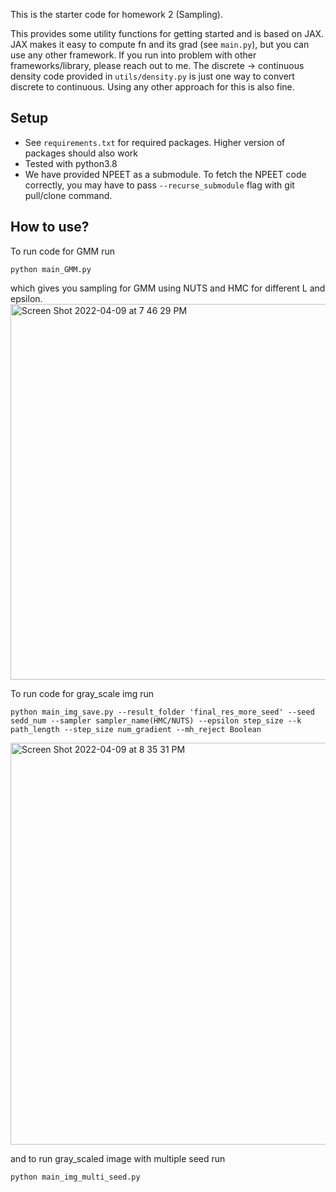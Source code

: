This is the starter code for homework 2 (Sampling). 

This provides some utility functions for getting started and is based on JAX. 
JAX makes it easy to compute fn and its grad (see `main.py`), but you can use any other framework.
If you run into problem with other frameworks/library, please reach out to me. 
The discrete -> continuous density code provided in `utils/density.py` is just one way to convert discrete to continuous. 
Using any other approach for this is also fine. 

## Setup

- See `requirements.txt` for required packages. Higher version of packages should also work
- Tested with python3.8
- We have provided NPEET as a submodule. To fetch the NPEET code correctly, you may have to pass `--recurse_submodule` flag with git pull/clone command.

## How to use?
To run code for GMM run 
```
python main_GMM.py
```
which gives you sampling for GMM using NUTS and HMC for different L and epsilon.
<img width="601" alt="Screen Shot 2022-04-09 at 7 46 29 PM" src="https://user-images.githubusercontent.com/25341241/162599035-4eaff375-4fc1-40b4-80e4-03a15c1b1bae.png">

To run code for gray_scale img run 
```
python main_img_save.py --result_folder 'final_res_more_seed' --seed sedd_num --sampler sampler_name(HMC/NUTS) --epsilon step_size --k path_length --step_size num_gradient --mh_reject Boolean
```
<img width="643" alt="Screen Shot 2022-04-09 at 8 35 31 PM" src="https://user-images.githubusercontent.com/25341241/162600380-ba3fc298-c8fe-4d2b-bfaa-ed38978f1e06.png">

and to run gray_scaled image with multiple seed run
```
python main_img_multi_seed.py
```

